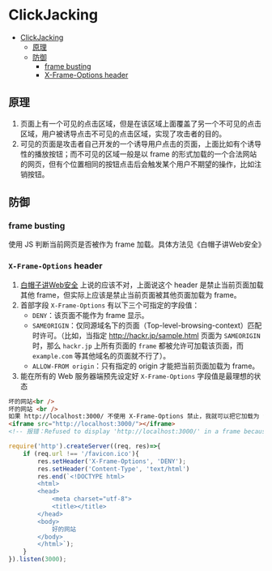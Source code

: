 # ClickJacking


<!-- TOC -->

- [ClickJacking](#clickjacking)
    - [原理](#%E5%8E%9F%E7%90%86)
    - [防御](#%E9%98%B2%E5%BE%A1)
        - [frame busting](#frame-busting)
        - [X-Frame-Options header](#x-frame-options-header)

<!-- /TOC -->


## 原理
1. 页面上有一个可见的点击区域，但是在该区域上面覆盖了另一个不可见的点击区域，用户被诱导点击不可见的点击区域，实现了攻击者的目的。
2. 可见的页面是攻击者自己开发的一个诱导用户点击的页面，上面比如有个诱导性的播放按钮；而不可见的区域一般是以 frame 的形式加载的一个合法网站的网页，但有个位置相同的按钮点击后会触发某个用户不期望的操作，比如注销按钮。


## 防御
### frame busting
使用 JS 判断当前网页是否被作为 frame 加载。具体方法见《白帽子讲Web安全》

### `X-Frame-Options` header
1. [白帽子讲Web安全](https://book.douban.com/subject/10546925/) 上说的应该不对，上面说这个 header 是禁止当前页面加载其他 frame，但实际上应该是禁止当前页面被其他页面加载为 frame。
2. 首部字段 `X-Frame-Options` 有以下三个可指定的字段值：
    * `DENY`：该页面不能作为 frame 显示。
    * `SAMEORIGIN`：仅同源域名下的页面（Top-level-browsing-context）匹配时许可。（比如，当指定 http://hackr.jp/sample.html 页面为 `SAMEORIGIN` 时，那么 `hackr.jp` 上所有页面的 `frame` 都被允许可加载该页面，而 `example.com` 等其他域名的页面就不行了）。
    * `ALLOW-FROM origin`：只有指定的 origin 才能把当前页面加载为 frame。
3. 能在所有的 Web 服务器端预先设定好 `X-Frame-Options` 字段值是最理想的状态

```html
坏的网站<br />
坏的网站 <br />
如果 http://localhost:3000/ 不使用 X-Frame-Options 禁止，我就可以把它加载为 frame<br />
<iframe src="http://localhost:3000/"></iframe>
<!-- 报错：Refused to display 'http://localhost:3000/' in a frame because it set 'X-Frame-Options' to 'deny'. -->
```
```js
require('http').createServer((req, res)=>{
    if (req.url !== '/favicon.ico'){
        res.setHeader('X-Frame-Options', 'DENY');
        res.setHeader('Content-Type', 'text/html')
        res.end(`<!DOCTYPE html>
        <html>
        <head>
            <meta charset="utf-8">
            <title></title>
        </head>
        <body>
            好的网站
        </body>
        </html>`);
    }
}).listen(3000);
```
